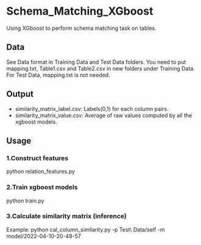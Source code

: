 # Schema_Matching_XGboost
Using XGboost to perform schema matching task on tables.

## Data

See Data format in Training Data and Test Data folders. You need to put mapping.txt, Table1.csv and Table2.csv in new folders under Training Data. For Test Data, mapping.txt is not needed.

## Output

- similarity_matrix_label.csv: Labels(0,1) for each column pairs.
- similarity_matrix_value.csv: Average of raw values computed by all the xgboost models.

## Usage

### 1.Construct features

python relation_features.py

### 2.Train xgboost models

python train.py

### 3.Calculate similarity matrix (inference)

Example: python cal_column_similarity.py -p Test\ Data/self -m model/2022-04-10-20-48-57
